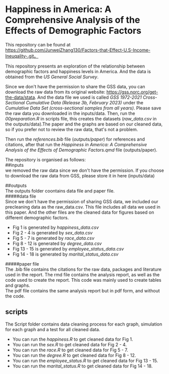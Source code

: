 # Happiness in America: A Comprehensive Analysis of the Effects of Demographic Factors

This repository can be found at https://github.com/JunweiZhang130/Factors-that-Effect-U.S-Income-Ineuqality-.git。   

This repository presents an exploration of the relationship between demographic factors and happiness levels in America. And the data is obtained from the *US General Social Survey*.      

Since we don't have the permission to share the GSS data, you can download the raw data from its original website: https://gss.norc.org/get-the-data/stata. And the data file we used is called *GSS 1972-2021 Cross-Sectional Cumulative Data (Release 3b, February 2023)* under the *Cumulative Data Set (cross-sectional samples from all years)*. Please save the raw data you downloaded in the inputs/data. Then, run the *00preparation.R* in scripts file, this creates the datasets (*raw_data.csv* in the outputs/data).The paper and the graphs are based on our cleaned data, so if you prefer not to review the raw data, that's not a problem.                  

Then run the *references.bib* file (*outputs/paper*) for references and citations, after that run the *Happiness in America: A Comprehensive Analysis of the Effects of Demographic Factors.qmd* file (outputs/paper).                     


The repository is organised as follows:                  
##inputs                
we removed the raw data since we don't have the permission. If you choose to download the raw data from GSS, please store it in here (inputs/data)                

##outputs                   
The outputs folder coontains data file and paper file.                 
#####data file                     
Since we don't have the permission of sharing GSS data, we included our precleaning data as the raw_data.csv. This file includes all data we used in this paper. And the other files are the cleaned data for figures based on different demographic factors.                           
- Fig 1 is generated by *happiness_data.csv*                 
- Fig 2 - 4 is generated by *sex_data.csv*                 
- Fig 5 - 7 is generated by *race_data.csv*              
- Fig 8 - 12 is generated by *degree_data.csv*               
- Fig 13 - 15 is generated by *employee_status_data.csv*              
- Fig 14 - 18 is generated by *marital_status_data.csv*                  

#####paper file              
The .bib file contains the citations for the raw data, packages and literature used in the report.
The rmd file contains the analysis report, as well as the code used to create the report. This code was mainly used to create tables and graphs.               
The pdf file contains the same analysis report but in pdf form, and without the code.              

## scripts            
The Script folder contains data cleaning process for each graph, simulation for each graph and a test for all cleaned data.             
- You can run the *happiness.R* to get cleaned data for Fig 1.                
- You can run the *sex.R* to get cleaned data for Fig 2 - 4.             
- You can run the *race.R* to get cleaned data for Fig 5 - 7.           
- You can run the *degree.R* to get cleaned data for Fig 8 - 12.            
- You can run the *employee_status.R* to get cleaned data for Fig 13 - 15.           
- You can run the *marital_status.R* to get cleaned data for Fig 14 - 18.            
